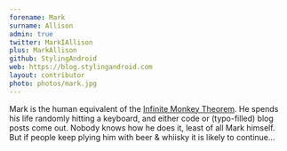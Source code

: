 ```yaml
---
forename: Mark
surname: Allison
admin: true
twitter: MarkIAllison
plus: MarkAllison
github: StylingAndroid
web: https://blog.stylingandroid.com
layout: contributor
photo: photos/mark.jpg
---
```

Mark is the human equivalent of the [Infinite Monkey Theorem](https://en.m.wikipedia.org/wiki/Infinite_monkey_theorem). He spends his life randomly hitting a keyboard, and either code or (typo-filled) blog posts come out. Nobody knows how he does it, least of all Mark himself. But if people keep plying him with beer & whiisky it is likely to continue... 

